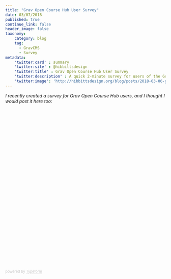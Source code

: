 ```yaml
---
title: "Grav Open Course Hub User Survey"
date: 03/07/2018
published: true
continue_link: false
header_image: false
taxonomy:
    category: blog
    tag:
      - GravCMS
      - Survey
metadata:
    'twitter:card' : summary
    'twitter:site' : @hibbittsdesign
    'twitter:title' : Grav Open Course Hub User Survey
    'twitter:description' : A quick 2-minute survey for users of the Grav CMS Open Course Hub.
    'twitter:image': 'http://hibbittsdesign.org/blog/posts/2018-03-06-grav-open-course-hub-user-survey-spring-2018/typeform.png'
---
```


_I recently created a survey for Grav Open Course Hub users, and I thought I would post it here too:_

<div class="typeform-widget" data-url="https://hibbitts.typeform.com/to/MFmLgX" style="width: 100%; height: 500px;"></div> <script> (function() { var qs,js,q,s,d=document, gi=d.getElementById, ce=d.createElement, gt=d.getElementsByTagName, id="typef_orm", b="https://embed.typeform.com/"; if(!gi.call(d,id)) { js=ce.call(d,"script"); js.id=id; js.src=b+"embed.js"; q=gt.call(d,"script")[0]; q.parentNode.insertBefore(js,q) } })() </script> <div style="font-family: Sans-Serif;font-size: 12px;color: #999;opacity: 0.5; padding-top: 5px;"> powered by <a href="https://admin.typeform.com/signup?utm_campaign=MFmLgX&utm_source=typeform.com-2307-Basic&utm_medium=typeform&utm_content=typeform-embedded-poweredbytypeform&utm_term=EN" style="color: #999" target="_blank">Typeform</a> </div>
